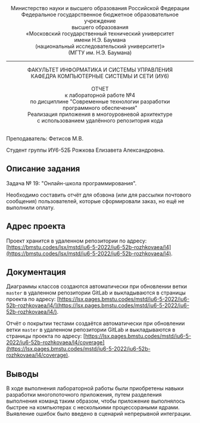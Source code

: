 <div align="center">
Министерство науки и высшего образования Российской Федерации <br />
Федеральное государственное бюджетное образовательное учреждение <br />
высшего образования <br />
«Московский государственный технический университет <br />
имени Н.Э. Баумана <br />
(национальный исследовательский университет)» <br />
(МГТУ им. Н.Э. Баумана)
</div>
<hr />
<div align="center">
ФАКУЛЬТЕТ ИНФОРМАТИКА И СИСТЕМЫ УПРАВЛЕНИЯ <br />
КАФЕДРА КОМПЬЮТЕРНЫЕ СИСТЕМЫ И СЕТИ (ИУ6)
</div>
<br />
<div align="center">
ОТЧЕТ <br />
к лабораторной работе №4 <br />
по дисциплине "Современные технологии разработки <br />
программного обеспечения" <br />
Реализация приложения в многоуровневой архитектуре <br />
с использованием удалённого репозитория кода
</div>
<br />

Преподаватель: Фетисов М.В.

Студент группы ИУ6-52Б Рожкова Елизавета Александровна.

## Описание задания

Задача № 19: "Онлайн-школа программирования".

Необходимо составить отчёт для обзвона (или для рассылки почтового сообщения) пользователей, которые сформировали заказ, но ещё не выполнили оплату.

## Адрес проекта

Проект хранится в удаленном репозитории по адресу: [https://bmstu.codes/lsx/mstd/iu6-5-2022/iu6-52b-rozhkovaea/l4](https://bmstu.codes/lsx/mstd/iu6-5-2022/iu6-52b-rozhkovaea/l4).

## Документация

Диаграммы классов создаются автоматически при обновлении ветки `master` в удаленном репозитории GitLab и выкладываются в страницы проекта по адресу: [https://lsx.pages.bmstu.codes/mstd/iu6-5-2022/iu6-52b-rozhkovaea/l4/](https://lsx.pages.bmstu.codes/mstd/iu6-5-2022/iu6-52b-rozhkovaea/l4/).

Отчёт о покрытии тестами создаётся автоматически при обновлении ветки `master` в удаленном репозитории GitLab и выкладываются в страницы проекта по адресу: [https://lsx.pages.bmstu.codes/mstd/iu6-5-2022/iu6-52b-rozhkovaea/l4/coverage](https://lsx.pages.bmstu.codes/mstd/iu6-5-2022/iu6-52b-rozhkovaea/l4/coverage).

## Выводы

В ходе выполнения лабораторной работы были приобретены навыки разработки многопоточного приложения, путем разделения выполнения команд таким образом, чтобы приложение выполнялось быстрее на компьютерах с несколькими процессораными ядрами. Выявление ошибок было введено в сценарий непрерывной интеграции.
